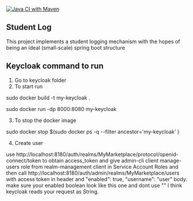 [![Java CI with Maven](https://github.com/ishmum123/studentlog/actions/workflows/maven.yml/badge.svg)](https://github.com/ishmum123/studentlog/actions/workflows/maven.yml)

## Student Log
This project implements a student logging mechanism with the hopes of being an ideal (small-scale) spring boot structure


## Keycloak command to run
1. Go to keycloak folder
2. To start run

sudo docker build -t my-keycloak .
 
sudo docker run -dp 8000:8080 my-keycloak

3. To stop the docker image

sudo docker stop $(sudo docker ps -q --filter ancestor='my-keycloak' )

4. Create user

use 
http://localhost:8180/auth/realms/MyMarketplace/protocol/openid-connect/token 
to obtain access_token and give admin-cli client manage-users role from realm-management client in 
Service Account Roles and then call 
http://localhost:8180/auth/admin/realms/MyMarketplace/users
with access token in header and "enabled": true, "username": "user" body. make sure your enabled boolean 
look like this one and dont use "" I think keycloak reads your request as String.


